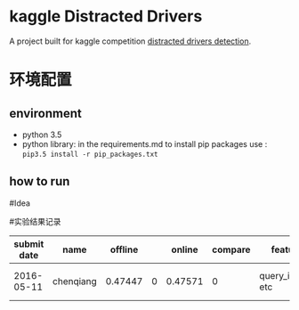 # kaggle Distracted Drivers
A project built for kaggle competition [distracted drivers detection](https://www.kaggle.com/c/state-farm-distracted-driver-detection).

# 环境配置

## environment

* python 3.5
* python library:
    in the requirements.md
    to install pip packages use : `pip3.5 install -r pip_packages.txt`
    
    
## how to run




#Idea



#实验结果记录

| submit date | name | offline |          | online  |   compare  |feature                  | model                   | other trick                                   | comments |
| ---------- |-------- | --------|---------|---------|------------|-------------------------|-------------------------|-----------------------------------------------|----------|
| 2016-05-11  | chenqiang | 0.47447 |  0       | 0.47571 |    0       |  query_in_title etc     | RandomForestRegressor   | remove stop words                             | example |
